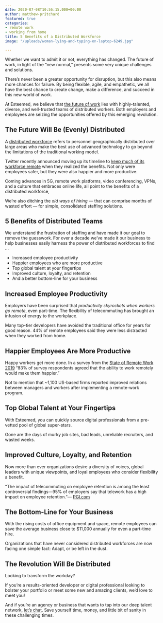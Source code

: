 ```yaml
---
date: 2020-07-08T10:56:15.000+00:00
author: matthew-pritchard
featured: true
categories:
- remote work
- working from home
title: 5 Benefits of a Distributed Workforce
image: "/uploads/woman-lying-and-typing-on-laptop-6249.jpg"

---
```

Whether we want to admit it or not, everything has changed. The future of work, in light of the “new normal,” presents some very unique challenges and solutions.

There’s never been a greater opportunity for disruption, but this also means more chances for failure. By being flexible, agile, and empathetic, we all have the best chance to create change, make a difference, and succeed in this new world of work.

At Esteemed, we believe that [the future of work](https://esteemed.io/blog/2020/07/25/5-reasons-why-you-should-join-a-talent-network/) lies with highly-talented, diverse, and well-trusted teams of distributed workers. Both employers and employees are seizing the opportunities offered by this emerging revolution.

## The Future Will Be (Evenly) Distributed

A [distributed workforce](https://medium.com/smart-office/how-a-distributed-workforce-makes-employees-work-smarter-a46febf3cb35) refers to personnel geographically distributed over large areas who make the best use of advanced technology to go beyond the limitations of the traditional working model.

Twitter recently announced moving up its timeline to [keep much of its workforce remote](https://www.buzzfeednews.com/article/alexkantrowitz/twitter-will-allow-employees-to-work-at-home-forever) when they realized the benefits. Not only were employees safer, but they were also happier and more productive.

Coming advances in 5G, remote work platforms, video conferencing, VPNs, and a culture that embraces online life, all point to the benefits of a distributed workforce,

We’re also ditching the _old ways of hiring_ — that can comprise months of wasted effort — for simple, consolidated staffing solutions.

## 5 Benefits of Distributed Teams

We understand the frustration of staffing and have made it our goal to remove the guesswork. For over a decade we’ve made it our business to help businesses easily harness the power of distributed workforces to find ...

* Increased employee productivity
* Happier employees who are more productive
* Top global talent at your fingertips
* Improved culture, loyalty, and retention
* And a better bottom-line for your business

## Increased Employee Productivity

Employers have been surprised that _productivity skyrockets when workers go remote_, even part-time. The flexibility of telecommuting has brought an infusion of energy to the workplace.

Many top-tier developers have avoided the traditional office for years for good reason. 44% of remote employees said they were less distracted when they worked from home.

## Happier Employees Are More Productive

Happy workers get more done. In a survey from the [State of Remote Work 2019](https://www.owllabs.com/state-of-remote-work/2019) “83% of survey respondents agreed that the ability to work remotely would make them happier.”

Not to mention that \~1,100 US-based firms reported improved relations between managers and workers after implementing a remote-work program.

## Top Global Talent at Your Fingertips

With Esteemed, you can quickly source digital professionals from a pre-vetted pool of global super-stars.

Gone are the days of murky job sites, bad leads, unreliable recruiters, and wasted weeks.

## Improved Culture, Loyalty, and Retention

Now more than ever organizations desire a diversity of voices, global leaders with unique viewpoints, and loyal employees who consider flexibility a benefit.

“The impact of telecommuting on employee retention is among the least controversial findings—95% of employers say that telework has a high impact on employee retention.”— [PGI.com](https://www.pgi.com/blog/2019/11/how-telecommuting-saves-money-and-the-planet-too/)

## The Bottom-Line for Your Business

With the rising costs of office equipment and space, remote employees can save the average business close to $11,000 annually for even a part-time hire.

Organizations that have never considered distributed workforces are now facing one simple fact: Adapt, or be left in the dust.

## The Revolution Will Be Distributed

Looking to transform the workday? 

If you’re a results-oriented developer or digital professional looking to bolster your portfolio or meet some new and amazing clients, we’d love to meet you!

And if you’re an agency or business that wants to tap into our deep talent network, [let’s chat](/pricing/ "Let's Connect!"). Save yourself time, money, and little bit of sanity in these challenging times.